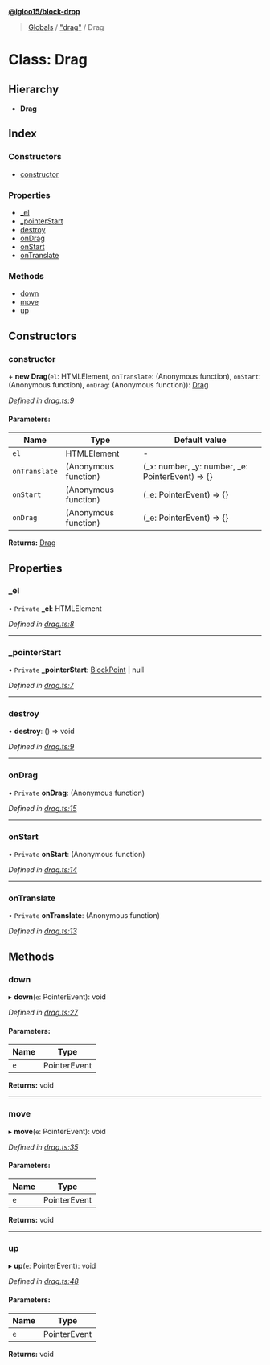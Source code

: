 **[@igloo15/block-drop](../README.md)**

> [Globals](../globals.md) / ["drag"](../modules/_drag_.md) / Drag

# Class: Drag

## Hierarchy

* **Drag**

## Index

### Constructors

* [constructor](_drag_.drag.md#constructor)

### Properties

* [\_el](_drag_.drag.md#_el)
* [\_pointerStart](_drag_.drag.md#_pointerstart)
* [destroy](_drag_.drag.md#destroy)
* [onDrag](_drag_.drag.md#ondrag)
* [onStart](_drag_.drag.md#onstart)
* [onTranslate](_drag_.drag.md#ontranslate)

### Methods

* [down](_drag_.drag.md#down)
* [move](_drag_.drag.md#move)
* [up](_drag_.drag.md#up)

## Constructors

### constructor

\+ **new Drag**(`el`: HTMLElement, `onTranslate`: (Anonymous function), `onStart`: (Anonymous function), `onDrag`: (Anonymous function)): [Drag](_drag_.drag.md)

*Defined in [drag.ts:9](https://github.com/igloo15/block-drop/blob/cf013cb/src/drag.ts#L9)*

#### Parameters:

Name | Type | Default value |
------ | ------ | ------ |
`el` | HTMLElement | - |
`onTranslate` | (Anonymous function) | (_x: number, _y: number, _e: PointerEvent) => {} |
`onStart` | (Anonymous function) | (_e: PointerEvent) => {} |
`onDrag` | (Anonymous function) | (_e: PointerEvent) => {} |

**Returns:** [Drag](_drag_.drag.md)

## Properties

### \_el

• `Private` **\_el**: HTMLElement

*Defined in [drag.ts:8](https://github.com/igloo15/block-drop/blob/cf013cb/src/drag.ts#L8)*

___

### \_pointerStart

• `Private` **\_pointerStart**: [BlockPoint](../interfaces/_models_.blockpoint.md) \| null

*Defined in [drag.ts:7](https://github.com/igloo15/block-drop/blob/cf013cb/src/drag.ts#L7)*

___

### destroy

•  **destroy**: () => void

*Defined in [drag.ts:9](https://github.com/igloo15/block-drop/blob/cf013cb/src/drag.ts#L9)*

___

### onDrag

• `Private` **onDrag**: (Anonymous function)

*Defined in [drag.ts:15](https://github.com/igloo15/block-drop/blob/cf013cb/src/drag.ts#L15)*

___

### onStart

• `Private` **onStart**: (Anonymous function)

*Defined in [drag.ts:14](https://github.com/igloo15/block-drop/blob/cf013cb/src/drag.ts#L14)*

___

### onTranslate

• `Private` **onTranslate**: (Anonymous function)

*Defined in [drag.ts:13](https://github.com/igloo15/block-drop/blob/cf013cb/src/drag.ts#L13)*

## Methods

### down

▸ **down**(`e`: PointerEvent): void

*Defined in [drag.ts:27](https://github.com/igloo15/block-drop/blob/cf013cb/src/drag.ts#L27)*

#### Parameters:

Name | Type |
------ | ------ |
`e` | PointerEvent |

**Returns:** void

___

### move

▸ **move**(`e`: PointerEvent): void

*Defined in [drag.ts:35](https://github.com/igloo15/block-drop/blob/cf013cb/src/drag.ts#L35)*

#### Parameters:

Name | Type |
------ | ------ |
`e` | PointerEvent |

**Returns:** void

___

### up

▸ **up**(`e`: PointerEvent): void

*Defined in [drag.ts:48](https://github.com/igloo15/block-drop/blob/cf013cb/src/drag.ts#L48)*

#### Parameters:

Name | Type |
------ | ------ |
`e` | PointerEvent |

**Returns:** void
